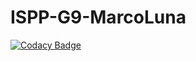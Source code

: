 # ISPP-G9-MarcoLuna

[![Codacy Badge](https://api.codacy.com/project/badge/Grade/6f052bd8824c4481bdbe6ff74930d462)](https://app.codacy.com/gh/JStockwell/ISPP-G9-22-23?utm_source=github.com&utm_medium=referral&utm_content=JStockwell/ISPP-G9-22-23&utm_campaign=Badge_Grade_Settings)
